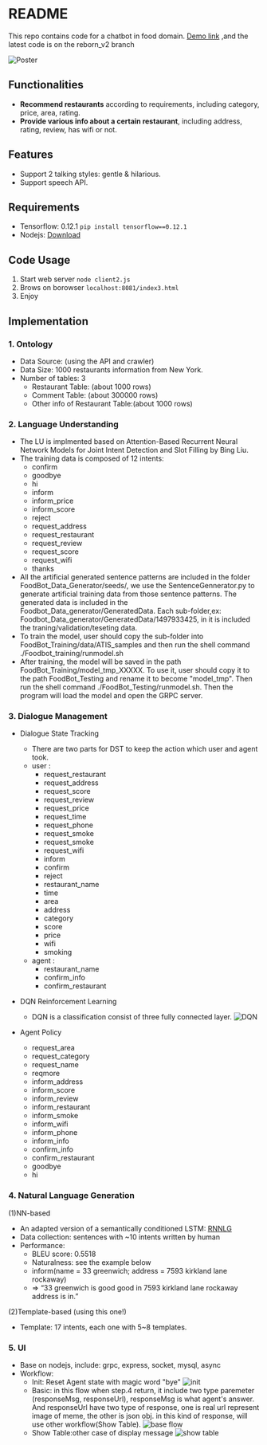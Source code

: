 # README
This repo contains code for a chatbot in food domain. [Demo link](http://140.112.49.151:8081/index3.html)
,and the latest code is on the reborn_v2 branch 

![Poster](./img/Slide1.png)

## Functionalities
* **Recommend restaurants** according to requirements, including category, price, area, rating.
* **Provide various info about a certain restaurant**, including address, rating, review, has wifi or not.

## Features
* Support 2 talking styles: gentle & hilarious.
* Support speech API.

## Requirements
* Tensorflow: 0.12.1
`pip install tensorflow==0.12.1`
* Nodejs: [Download](https://nodejs.org/en/download/package-manager/)

## Code Usage
1. Start web server `node client2.js`
2. Brows on borowser `localhost:8081/index3.html`
3. Enjoy

## Implementation
### 1. Ontology
* Data Source: (using the API and crawler)
* Data Size: 1000 restaurants information from New York.
* Number of tables: 3
    * Restaurant Table: (about 1000 rows)
    * Comment Table: (about 300000 rows)
    * Other info of Restaurant Table:(about 1000 rows)

### 2. Language Understanding
* The LU is implmented based on Attention-Based Recurrent Neural Network Models for Joint Intent Detection
and Slot Filling by Bing Liu.
* The training data is composed of 12 intents:
    * confirm
    * goodbye
    * hi
    * inform
    * inform_price
    * inform_score
    * reject
    * request_address
    * request_restaurant
    * request_review
    * request_score
    * request_wifi
    * thanks
* All the artificial generated sentence patterns are included in the folder FoodBot_Data_Generator/seeds/, we use the SentenceGennerator.py to generate artificial training data from those sentence patterns. The generated data is included in the Foodbot_Data_generator/GeneratedData. Each sub-folder,ex: Foodbot_Data_generator/GeneratedData/1497933425, in it is included the traning/validation/teseting data.
* To train the model, user should copy the sub-folder into FoodBot_Training/data/ATIS_samples and then run the shell command ./Foodbot_training/runmodel.sh
* After training, the model will be saved in the path FoodBot_Training/model_tmp_XXXXX. To use it, user should copy it to the path FoodBot_Testing and rename it to become "model_tmp". Then run the shell command ./FoodBot_Testing/runmodel.sh. Then the program will load the model and open the GRPC server.

### 3. Dialogue Management
* Dialogue State Tracking
    * There are two parts for DST to keep the action which user and agent took.
    * user :
        * request_restaurant
        * request_address
        * request_score
	    * request_review
	    * request_price
	    * request_time
	    * request_phone
	    * request_smoke
	    * request_smoke
	    * request_wifi
	    * inform
	    * confirm
	    * reject
	    * restaurant_name
	    * time
	    * area
	    * address
	    * category
	    * score
	    * price
	    * wifi
	    * smoking
    * agent :
	    * restaurant_name
	    * confirm_info
	    * confirm_restaurant

* DQN Reinforcement Learning
    * DQN is a classification consist of three fully connected layer.
    ![DQN](./img/RL.png)
    
* Agent Policy
    * request_area
    * request_category
    * request_name
    * reqmore
    * inform_address
    * inform_score
    * inform_review
    * inform_restaurant
    * inform_smoke
    * inform_wifi
    * inform_phone
    * inform_info
    * confirm_info
    * confirm_restaurant
    * goodbye
    * hi

### 4. Natural Language Generation
(1)NN-based
* An adapted version of a semantically conditioned LSTM: [RNNLG](https://github.com/shawnwun/RNNLG)
* Data collection: sentences with ~10 intents written by human
* Performance: 
    * BLEU score: 0.5518
    * Naturalness: see the example below
    * inform(name = 33 greenwich; address = 7593 kirkland lane rockaway)
    * => “33 greenwich is good good in 7593 kirkland lane rockaway address is in.”

(2)Template-based (using this one!)
* Template: 17 intents, each one with 5~8 templates.

### 5. UI
* Base on nodejs, include: grpc, express, socket, mysql, async
* Workflow:
	* Init: Reset Agent state with magic word "bye" ![init](./img/FoodBot-wf2.jpg)
	* Basic: in this flow when step.4 return, it include two type paremeter (responseMsg, responseUrl), responseMsg is what agent's answer. And responseUrl have two type of response, one is real url represent image of meme, the other is json obj. in this kind of response, will use other workflow(Show Table). ![base flow](./img/FoodBot-wf1.jpg)
	* Show Table:other case of display message ![show table](./img/showTable.png)
	
